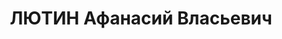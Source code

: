 ---
title: ЛЮТИН Афанасий Власьевич
description: 'Род. в 1896, Пензенская губ., Саранский уезд, с. Трофимовщина, русский,
  обр.: низшее, член ВКП(б). Проживал: Красноярск. Зам. председателя Красноярского
  крайисполкома.

  Арестован 28.06.1937. Обв. в вредительстве, подготовке восстания и участии в к.-р.
  организации правых. Приговор: ВК ВС СССР, 25.11.1937 – ВМН. Расстрелян 26.11.1937,
  г.Москва.

  Реабилитирован ВК ВС СССР 01.12.1956'
---